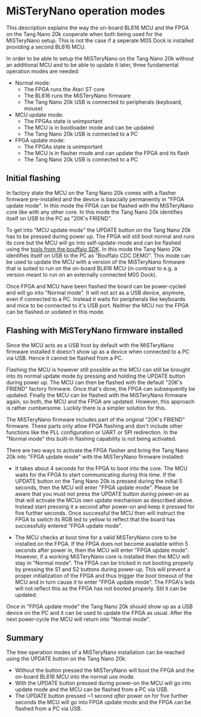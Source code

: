# MiSTeryNano operation modes

This description explains the way the on-board BL616 MCU and the FPGA
on the Tang Nano 20k cooperate when both being used for the
MiSTeryNano setup. This is not the case if a seperate M0S Dock is
installed providing a second BL616 MCU.

In order to be able to setup the MiSTeryNano on the Tang Nano 20k
without an additional MCU and to be able to update it later, three
fundamental operation modes are needed:

  * Normal mode:
    * The FPGA runs the Atari ST core
    * The BL616 runs the MiSTeryNano firmware
    * The Tang Nano 20k USB is connected to peripherals (keyboard, mouse)
  * MCU update mode:
    * The FPGAs state is unimportant
    * The MCU is in bootloader mode and can be updated
    * The Tang Nano 20k USB is connected to a PC
  * FPGA update mode:
    * The FPGAs state is unimportant
    * The MCU is in flasher mode and can update the FPGA and its flash
    * The Tang Nano 20k USB is connected to a PC

## Initial flashing

In factory state the MCU on the Tang Nano 20k comes with a flasher
firmware pre-installed and the device is bascially permanently in
"FPGA update mode". In this mode the FPGA can be flashed with the
MiSTeryNano core like with any other core. In this mode the Tang Nano
20k identifies itself on USB to the PC as "20K's FRIEND".

To get into "MCU update mode" the UPDATE button on the Tang Nano 20k
has to be pressed during power up. The FPGA will still boot normal and
runs its core but the MCU will go into self-update-mode and can be
flashed using the [tools from the bouffalo SDK](https://github.com/bouffalolab/bouffalo_sdk/tree/master/tools/bflb_tools/bouffalo_flash_cube). In
this mode the Tang Nano 20k identifies itself on USB to the PC as
"Bouffalo CDC DEMO". This mode can be used to update the MCU with a
version of the MiSTeryNano firmware that is suited to run on the
on-board BL616 MCU (in contrast to e.g. a version meant to run on an
externally connected M0S Dock).

Once FPGA and MCU have been flashed the board can be power-cycled and will
go into "Normal mode". It will not act as a USB device, anymore, even if
connected to a PC. Instead it waits for peripherals like keyboards and
mice to be connected to it's USB port. Neither the MCU nor the FPGA can
be flashed or uodated in this mode.

## Flashing with MiSTeryNano firmware installed

Since the MCU acts as a USB host by default with the MiSTeryNano firmware
installed it doesn't show up as a device when connected to a PC via USB.
Hence it cannot be flashed from a PC.

Flashing the MCU is however still possible as the MCU can still be
brought into its normal update mode by pressing and holding the UPDATE
button during power up. The MCU can then be flashed with the default
"20K's FRIEND" factory firmware. Once that's done, the FPGA can
subsequently be updated. Finally the MCU can be flashed with the
MiSTeryNano firmware again, so both, the MCU and the FPGA are
updated. However, this approach is rather cumbersome. Luckily there is
a simpler solution for this.

The MiSTeryNano firmware includes part of the original "20K's FRIEND"
firmware. These parts only allow FPGA flashing and don't include other
functions like the PLL configuration or UART or SPI redirection. In the
"Normal mode" this built-in flashing capability is not being activated.

There are two ways to activate the FPGA flasher and bring the Tang Nano
20k into "FPGA update mode" with the MiSTeryNano firmware installed:

  * It takes about 4 seconds for the FPGA to boot into the core. The
    MCU waits for the FPGA to start communicating during this time. If
    the UPDATE button on the Tang Nano 20k is pressed during the
    initial 5 seconds, then the MCU will enter "FPGA update
    mode". Please be aware that you must not press the UPDATE button
    during power-on as that will activate the MCUs own update
    mechanism as described above. Instead start pressing it a second
    after power-on and keep it pressed for five further seconds. Once
    successful the MCU then will instruct the FPGA to switch its RGB
    led to yellow to reflect that the board has successfully entered
    "FPGA update mode".
  
  * The MCU checks at boot time for a valid MiSTeryNano core to be installed
    on the FPGA. If the FPGA does not become available within 5 seconds after
    power in, then the MCU will enter "FPGA update mode". However, if a working
    MiSTeryNano core is installed then the MCU will stay in "Normal mode".
    The FPGA can be tricked in not booting properly by pressing the S1 and S2
    buttons during power-up. This will prevent a proper initialization of the
    FPGA and thus trigger the boot timeout of the MCU and in turn cause
    it to enter "FPGA update mode". The FPGA's leds will not reflect this as
    the FPGA has not booted properly. Stil it can be updated.

Once in "FPGA update mode" the Tang Nano 20k should show up as a USB
device on the PC and it can be used to update the FPGA as usual. After the
next power-cycle the MCU will return into "Normal mode".

## Summary

The tree operation modes of a MiSTeryNano installation can be reached
using the UPDATE button on the Tang Nano 20k:

  * Without the button pressed the MiSTeryNano will boot the FPGA
    and the on-board BL616 MCU into the normal use mode.
  * With the UPDATE button pressed during power-on the MCU will
    go into update mode and the MCU can be flashed from a PC
    via USB.
  * The UPDATE button pressed ~1 second _after_ power on for
    five further seconds the MCU will go into FPGA update mode
    and the FPGA can be flashed from a PC via USB.
